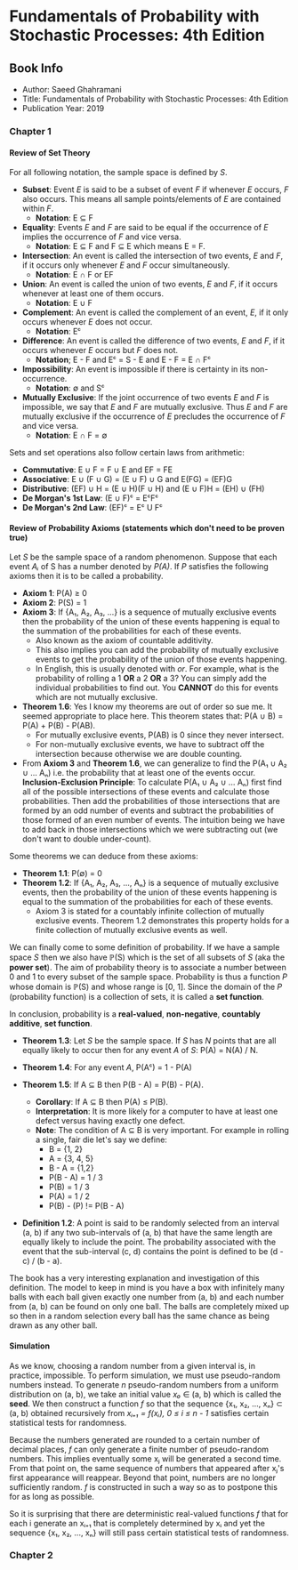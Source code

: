 # Fundamentals of Probability with Stochastic Processes: 4th Edition

## Book Info

* Author: Saeed Ghahramani
* Title: Fundamentals of Probability with Stochastic Processes: 4th Edition
* Publication Year: 2019

### Chapter 1

#### Review of Set Theory

For all following notation, the sample space is defined by *S*.

* **Subset**: Event *E* is said to be a subset of event *F* if whenever *E* occurs, *F* also occurs. This means all sample points/elements of *E* are contained within *F*.
  * **Notation**: E ⊆ F
* **Equality**: Events *E* and *F* are said to be equal if the occurrence of *E* implies the occurrence of *F* and vice versa.
  * **Notation**: E ⊆ F and F ⊆ E which means E = F.
* **Intersection**: An event is called the intersection of two events, *E* and *F*, if it occurs only whenever *E* and *F* occur simultaneously.
  * **Notation**: E ∩ F or EF
* **Union**: An event is called the union of two events, *E* and *F*, if it occurs whenever at least one of them occurs.
  * **Notation**: E ∪ F
* **Complement**: An event is called the complement of an event, *E*, if it only occurs whenever *E* does not occur.
  * **Notation**: Eᶜ
* **Difference**: An event is called the difference of two events, *E* and *F*, if it occurs whenever *E* occurs but *F* does not.
  * **Notation**; E - F and Eᶜ = S - E and E - F = E ∩ Fᶜ
* **Impossibility**: An event is impossible if there is certainty in its non-occurrence.
  * **Notation**: ∅ and Sᶜ
* **Mutually Exclusive**: If the joint occurrence of two events *E* and *F* is impossible, we say that *E* and *F* are mutually exclusive. Thus *E* and *F* are mutually exclusive if the occurrence of *E* precludes the occurrence of *F* and vice versa.
  * **Notation**: E ∩ F = ∅

Sets and set operations also follow certain laws from arithmetic:

* **Commutative**: E ∪ F = F ∪ E and EF = FE
* **Associative**: E ∪ (F ∪ G) = (E ∪ F) ∪ G and E(FG) = (EF)G
* **Distributive**: (EF) ∪ H = (E ∪ H)(F ∪ H) and (E ∪ F)H = (EH) ∪ (FH)
* **De Morgan's 1st Law**: (E ∪ F)ᶜ = EᶜFᶜ
* **De Morgan's 2nd Law**: (EF)ᶜ = Eᶜ U Fᶜ

#### Review of Probability Axioms (statements which don't need to be proven true)

Let *S* be the sample space of a random phenomenon. Suppose that each event *Aᵢ* of S has a number denoted by *P(A)*. If *P* satisfies the following axioms then it is to be called a probability.

* **Axiom 1**: P(A) ≥ 0
* **Axiom 2**: P(S) = 1
* **Axiom 3**: If {A₁, A₂, A₃, ...} is a sequence of mutually exclusive events then the probability of the union of these events happening is equal to the summation of the probabilities for each of these events.
  * Also known as the axiom of countable additivity.
  * This also implies you can add the probability of mutually exclusive events to get the probability of the union of those events happening.
  * In English, this is usually denoted with *or*. For example, what is the probability of rolling a 1 **OR** a 2 **OR** a 3? You can simply add the individual probabilities to find out. You **CANNOT** do this for events which are not mutually exclusive.
* **Theorem 1.6**: Yes I know my theorems are out of order so sue me. It seemed appropriate to place here. This theorem states that: P(A ∪ B) = P(A) + P(B) - P(AB).
  * For mutually exclusive events, P(AB) is 0 since they never intersect.
  * For non-mutually exclusive events, we have to subtract off the intersection because otherwise we are double counting.
* From **Axiom 3** and **Theorem 1.6**, we can generalize to find the P(A₁ ∪ A₂ ∪ ... Aₙ) i.e. the probability that at least one of the events occur. **Inclusion-Exclusion Principle**: To calculate P(A₁ ∪ A₂ ∪ ... Aₙ) first find all of the possible intersections of these events and calculate those probabilities. Then add the probabilities of those intersections that are formed by an odd number of events and subtract the probabilities of those formed of an even number of events. The intuition being we have to add back in those intersections which we were subtracting out (we don't want to double under-count).

Some theorems we can deduce from these axioms:

* **Theorem 1.1**: P(∅) = 0
* **Theorem 1.2**: If {A₁, A₂, A₃, ..., Aₙ} is a sequence of mutually exclusive events, then the probability of the union of these events happening is equal to the summation of the probabilities for each of these events.
  * Axiom 3 is stated for a countably infinite collection of mutually exclusive events. Theorem 1.2 demonstrates this property holds for a finite collection of mutually exclusive events as well.

We can finally come to some definition of probability. If we have a sample space *S* then we also have ℙ(S) which is the set of all subsets of *S* (aka the **power set**). The aim of probability theory is to associate a number between 0 and 1 to every subset of the sample space. Probability is thus a function *P* whose domain is ℙ(S) and whose range is [0, 1]. Since the domain of the *P* (probability function) is a collection of sets, it is called a **set function**.

In conclusion, probability is a **real-valued**, **non-negative**, **countably additive**, **set function**.

* **Theorem 1.3**: Let *S* be the sample space. If *S* has *N* points that are all equally likely to occur then for any event *A* of *S*: P(A) = N(A) / N.
* **Theorem 1.4**: For any event *A*, P(Aᶜ) = 1 - P(A)
* **Theorem 1.5**: If A ⊆ B then P(B - A) = P(B) - P(A).
  * **Corollary**: If A ⊆ B then P(A) ≤ P(B).
  * **Interpretation**: It is more likely for a computer to have at least one defect versus having exactly one defect.
  * **Note**: The condition of A ⊆ B is very important. For example in rolling a single, fair die let's say we define:
    * B = {1, 2}
    * A = {3, 4, 5}
    * B - A = {1,2}
    * P(B - A) = 1 / 3
    * P(B) = 1 / 3
    * P(A) = 1 / 2
    * P(B) - (P) != P(B - A)

* **Definition 1.2**: A point is said to be randomly selected from an interval (a, b) if any two sub-intervals of (a, b) that have the same length are equally likely to include the point. The probability associated with the event that the sub-interval (c, d) contains the point is defined to be (d - c) / (b - a).

The book has a very interesting explanation and investigation of this definition. The model to keep in mind is you have a box with infinitely many balls with each ball given exactly one number from (a, b) and each number from (a, b) can be found on only one ball. The balls are completely mixed up so then in a random selection every ball has the same chance as being drawn as any other ball.

#### Simulation

As we know, choosing a random number from a given interval is, in practice, impossible. To perform simulation, we must use pseudo-random numbers instead. To generate *n* pseudo-random numbers from a uniform distribution on (a, b), we take an initial value *x₀* ∈ (a, b) which is called the **seed**. We then construct a function *f* so that the sequence {x₁, x₂, ..., xₙ} ⊂ (a, b) obtained recursively from *xᵢ₊₁ = f(xᵢ), 0 ≤ i ≤ n - 1* satisfies certain statistical tests for randomness.

Because the numbers generated are rounded to a certain number of decimal places, *f* can only generate a finite number of pseudo-random numbers. This implies eventually some xⱼ will be generated a second time. From that point on, the same sequence of numbers that appeared after xⱼ's first appearance will reappear. Beyond that point, numbers are no longer sufficiently random. *f* is constructed in such a way so as to postpone this for as long as possible.

So it is surprising that there are deterministic real-valued functions *f* that for each i generate an xᵢ₊₁ that is completely determined by xᵢ and yet the sequence {x₁, x₂, ..., xₙ} will still pass certain statistical tests of randomness.

### Chapter 2